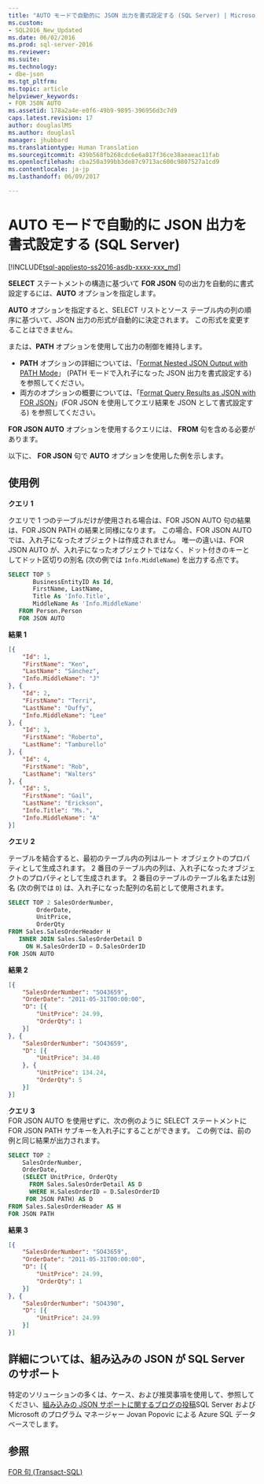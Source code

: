 ```yaml
---
title: "AUTO モードで自動的に JSON 出力を書式設定する (SQL Server) | Microsoft Docs"
ms.custom:
- SQL2016_New_Updated
ms.date: 06/02/2016
ms.prod: sql-server-2016
ms.reviewer: 
ms.suite: 
ms.technology:
- dbe-json
ms.tgt_pltfrm: 
ms.topic: article
helpviewer_keywords:
- FOR JSON AUTO
ms.assetid: 178a2a4e-e0f6-49b9-9895-396956d3c7d9
caps.latest.revision: 17
author: douglaslMS
ms.author: douglasl
manager: jhubbard
ms.translationtype: Human Translation
ms.sourcegitcommit: 439b568fb268cdc6e6a817f36ce38aeaeac11fab
ms.openlocfilehash: cba250a399bb3de87c9713ac600c9807527a1cd9
ms.contentlocale: ja-jp
ms.lasthandoff: 06/09/2017

---
```

# <a name="format-json-output-automatically-with-auto-mode-sql-server"></a>AUTO モードで自動的に JSON 出力を書式設定する (SQL Server)
[!INCLUDE[tsql-appliesto-ss2016-asdb-xxxx-xxx_md](../../includes/tsql-appliesto-ss2016-asdb-xxxx-xxx-md.md)]

**SELECT** ステートメントの構造に基づいて **FOR JSON** 句の出力を自動的に書式設定するには、**AUTO** オプションを指定します。  
  
**AUTO** オプションを指定すると、SELECT リストとソース テーブル内の列の順序に基づいて、JSON 出力の形式が自動的に決定されます。 この形式を変更することはできません。
 
 または、**PATH** オプションを使用して出力の制御を維持します。
 -   **PATH** オプションの詳細については、「[Format Nested JSON Output with PATH Mode](../../relational-databases/json/format-nested-json-output-with-path-mode-sql-server.md)」 (PATH モードで入れ子になった JSON 出力を書式設定する) を参照してください。
 -   両方のオプションの概要については、「[Format Query Results as JSON with FOR JSON](../../relational-databases/json/format-query-results-as-json-with-for-json-sql-server.md)」(FOR JSON を使用してクエリ結果を JSON として書式設定する) を参照してください。
  
 **FOR JSON AUTO** オプションを使用するクエリには、 **FROM** 句を含める必要があります。  
  
 以下に、 **FOR JSON** 句で **AUTO** オプションを使用した例を示します。  
  
## <a name="examples"></a>使用例  
 **クエリ 1**  
  
クエリで 1 つのテーブルだけが使用される場合は、FOR JSON AUTO 句の結果は、FOR JSON PATH の結果と同様になります。 この場合、FOR JSON AUTO では、入れ子になったオブジェクトは作成されません。 唯一の違いは、FOR JSON AUTO が、入れ子になったオブジェクトではなく、ドット付きのキーとしてドット区切りの別名 (次の例では `Info.MiddleName`) を出力する点です。  
  
```sql  
SELECT TOP 5   
       BusinessEntityID As Id,  
       FirstName, LastName,  
       Title As 'Info.Title',  
       MiddleName As 'Info.MiddleName'  
   FROM Person.Person  
   FOR JSON AUTO  
```  
  
 **結果 1**  
  
```json  
[{
    "Id": 1,
    "FirstName": "Ken",
    "LastName": "Sánchez",
    "Info.MiddleName": "J"
}, {
    "Id": 2,
    "FirstName": "Terri",
    "LastName": "Duffy",
    "Info.MiddleName": "Lee"
}, {
    "Id": 3,
    "FirstName": "Roberto",
    "LastName": "Tamburello"
}, {
    "Id": 4,
    "FirstName": "Rob",
    "LastName": "Walters"
}, {
    "Id": 5,
    "FirstName": "Gail",
    "LastName": "Erickson",
    "Info.Title": "Ms.",
    "Info.MiddleName": "A"
}]
```  
  
 **クエリ 2**  
  
 テーブルを結合すると、最初のテーブル内の列はルート オブジェクトのプロパティとして生成されます。 2 番目のテーブル内の列は、入れ子になったオブジェクトのプロパティとして生成されます。 2 番目のテーブルのテーブル名または別名 (次の例では `D`) は、入れ子になった配列の名前として使用されます。  
  
```sql  
SELECT TOP 2 SalesOrderNumber,  
        OrderDate,  
        UnitPrice,  
        OrderQty  
FROM Sales.SalesOrderHeader H  
   INNER JOIN Sales.SalesOrderDetail D  
     ON H.SalesOrderID = D.SalesOrderID  
FOR JSON AUTO   
```  
  
 **結果 2**  
  
```json  
[{
    "SalesOrderNumber": "SO43659",
    "OrderDate": "2011-05-31T00:00:00",
    "D": [{
        "UnitPrice": 24.99,
        "OrderQty": 1
    }]
}, {
    "SalesOrderNumber": "SO43659",
    "D": [{
        "UnitPrice": 34.40
    }, {
        "UnitPrice": 134.24,
        "OrderQty": 5
    }]
}]
```  
 
 **クエリ 3**  
 FOR JSON AUTO を使用せずに、次の例のように SELECT ステートメントに FOR JSON PATH サブキーを入れ子にすることができます。 この例では、前の例と同じ結果が出力されます。  
  
```sql  
SELECT TOP 2  
    SalesOrderNumber,  
    OrderDate,  
    (SELECT UnitPrice, OrderQty  
      FROM Sales.SalesOrderDetail AS D  
      WHERE H.SalesOrderID = D.SalesOrderID  
     FOR JSON PATH) AS D  
FROM Sales.SalesOrderHeader AS H  
FOR JSON PATH  
```  
  
 **結果 3**  
  
```json  
[{
    "SalesOrderNumber": "SO43659",
    "OrderDate": "2011-05-31T00:00:00",
    "D": [{
        "UnitPrice": 24.99,
        "OrderQty": 1
    }]
}, {
    "SalesOrderNumber": "SO4390",
    "D": [{
        "UnitPrice": 24.99
    }]
}]
```  

## <a name="learn-more-about-the-built-in-json-support-in-sql-server"></a>詳細については、組み込みの JSON が SQL Server のサポート  
特定のソリューションの多くは、ケース、および推奨事項を使用して、参照してください、[組み込みの JSON サポートに関するブログの投稿](http://blogs.msdn.com/b/sqlserverstorageengine/archive/tags/json/)SQL Server および Microsoft のプログラム マネージャー Jovan Popovic による Azure SQL データベースでします。

## <a name="see-also"></a>参照  
 [FOR 句 &#40;Transact-SQL&#41;](../../t-sql/queries/select-for-clause-transact-sql.md)  

